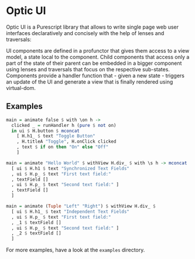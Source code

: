 Optic UI
================

Optic UI is a Purescript library that allows to write single page web user
interfaces declaratively and concisely with the help of lenses and traversals:

UI components are defined in a profunctor that gives them access to a view
model, a state local to the component. Child components that access only a part
of the state of their parent can be embedded in a bigger component using lenses
and traversals that focus on the respective sub-states. Components provide a
handler function that - given a new state - triggers an update of the UI and
generate a view that is finally rendered using virtual-dom.

Examples
---------------------

```purescript
main = animate false $ with \on h ->
  clicked _ = runHandler h (pure $ not on)
  in ui $ H.button $ mconcat
    [ H.h1_ $ text "Toggle Button"
    , H.titleA "Toggle", H.onClick clicked
    , text $ if on then "On" else "Off"
    ]
```

```purescript
main = animate "Hello World" $ withView H.div_ $ with \s h -> mconcat
  [ ui $ H.h1 $ text "Synchronized Text Fields"
  , ui $ H.p_ $ text "First text field:"
  , textField []
  , ui $ H.p_ $ text "Second text field:" ]
  , textField []
  ]
```

```purescript
main = animate (Tuple "Left" "Right") $ withView H.div_ $
  [ ui $ H.h1_ $ text "Independent Text Fields"
  , ui $ H.p_ $ text "First text field:"
  , _1 $ textField []
  , ui $ H.p_ $ text "Second text field:" ]
  , _2 $ textField []
  ]
```

For more examples, have a look at the `examples` directory.
